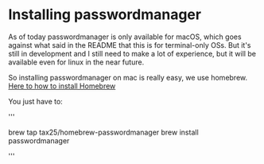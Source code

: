 # Installing passwordmanager

As of today passwordmanager is only available for macOS, which goes against what said in the README that this is for terminal-only OSs. But it's still in development and I still need to make a lot of experience, but it will be available 
even for linux in the near future. 

So installing passwordmanager on mac is really easy, we use homebrew. [Here to how to install Homebrew](https://docs.brew.sh/Installation)

You just have to: 

'''

brew tap tax25/homebrew-passwordmanager
brew install passwordmanager

'''

